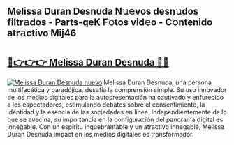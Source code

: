 ## Melissa Duran Desnuda N𝚞𝚎vos desn𝚞dos filtr𝚊dos - Parts-qeK F𝚘tos vid𝚎o - C𝚘ntenido atr𝚊ctivo Mij46

# <h2><a href="http://mb041m0.tromn.icu/?c=Melissa+Duran+Desnuda">🔗👉👉👉 Melissa Duran Desnuda 🔗🔗</a></h2>

[![Melissa Duran Desnuda nuevo](https://i.imgur.com/pEAQMta.gif)](http://mb041m0.tromn.icu/?c=Melissa+Duran+Desnuda)
Melissa Duran Desnuda, una persona multifacética y paradójica, desafía la comprensión simple. Su uso innovador de los medios digitales para la autopresentación ha cautivado y enfurecido a los espectadores, estimulando debates sobre el consentimiento, la identidad y la esencia de las sociedades en línea. Independientemente de lo que se avecina, su importancia en la configuración del panorama digital es innegable. Con un espíritu inquebrantable y un atractivo innegable, Melissa Duran Desnuda impact en los medios digitales es transformador.

